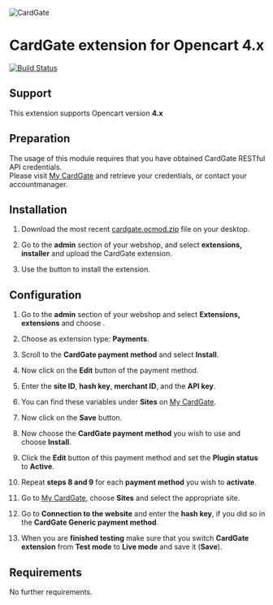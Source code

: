 ![CardGate](https://cdn.curopayments.net/thumb/200/logos/cardgate.png)

# CardGate extension for Opencart 4.x

[![Build Status](https://travis-ci.org/cardgate/opencart4.svg?branch=master)](https://travis-ci.org/cardgate/opencart4)

## Support

This extension supports Opencart version **4.x**

## Preparation

The usage of this module requires that you have obtained CardGate RESTful API credentials.  
Please visit [My CardGate](https://my.cardgate.com/) and retrieve your credentials, or contact your accountmanager.

## Installation

1. Download the most recent [cardgate.ocmod.zip](https://github.com/cardgate/opencart4/releases/) file on your desktop.

2. Go to the **admin** section of your webshop, and select **extensions, installer** and upload the CardGate extension.

3. Use the button to install the extension.
 
## Configuration

1. Go to the **admin** section of your webshop and select **Extensions, extensions** and choose .

2. Choose as extension type: **Payments**.

3. Scroll to the **CardGate payment method** and select **Install**.

4. Now click on the **Edit** button of the payment method.

5. Enter the **site ID**, **hash key**, **merchant ID**, and the **API key**.

6. You can find these variables under **Sites** on [My CardGate](https://my.cardgate.com/).

7. Now click on the **Save** button.

8. Now choose the **CardGate payment method** you wish to use and choose **Install**.

9. Click the **Edit** button of this payment method and set the **Plugin status** to **Active**.

10. Repeat **steps 8 and 9** for each **payment method** you wish to **activate**.

11. Go to [My CardGate](https://my.cardgate.com/), choose **Sites** and select the appropriate site.

12. Go to **Connection to the website** and enter the **hash key**, if you did so in the **CardGate Generic payment method**.

13. When you are **finished testing** make sure that you switch **CardGate extension** from **Test mode** to **Live mode** and save it (**Save**).

## Requirements

No further requirements.